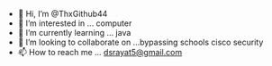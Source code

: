- 👋 Hi, I’m @ThxGithub44
- 👀 I’m interested in ... computer
- 🌱 I’m currently learning ... java
- 💞️ I’m looking to collaborate on ...bypassing schools cisco security
- 📫 How to reach me ... dsrayat5@gmail.com

<!---
ThxGithub44/ThxGithub44 is a ✨ special ✨ repository because its `README.md` (this file) appears on your GitHub profile.
You can click the Preview link to take a look at your changes.
--->
